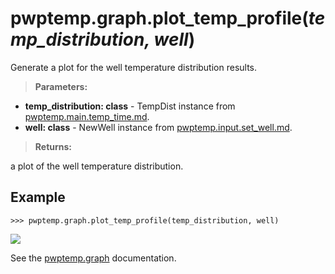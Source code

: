 # pwptemp.graph.plot_temp_profile(*temp_distribution, well*) #

Generate a plot for the well temperature distribution results.

> **Parameters:** 
* **temp_distribution: class** - TempDist instance from [pwptemp.main.temp_time.md](https://github.com/pro-well-plan/pwptemp/blob/master/docs/pwptemp.main.temp_time.md).
* **well: class** - NewWell instance from [pwptemp.input.set_well.md](https://github.com/pro-well-plan/pwptemp/blob/master/docs/pwptemp.input.set_well.md).

> **Returns:** 

a plot of the well temperature distribution.

## Example ##

```
>>> pwptemp.graph.plot_temp_profile(temp_distribution, well)
```
![](https://user-images.githubusercontent.com/52009346/68156946-fedcee80-ff4c-11e9-82a8-9a969c1d64f5.png)

See the [pwptemp.graph](https://github.com/pro-well-plan/pwptemp/blob/master/docs/pwptemp.graph.md) documentation.
